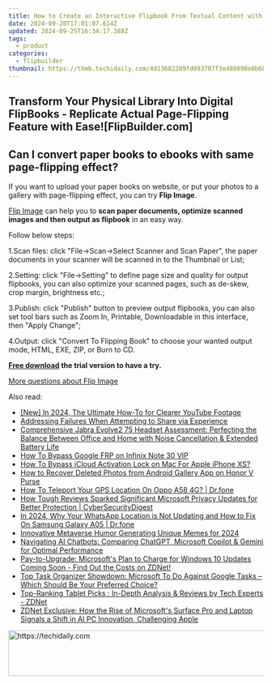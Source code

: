 ```yaml
---
title: How to Create an Interactive Flipbook From Textual Content with Custom Numbered Sections
date: 2024-09-20T17:01:07.614Z
updated: 2024-09-25T16:34:17.388Z
tags:
  - product
categories:
  - flipbuilder
thumbnail: https://thmb.techidaily.com/4d13682289fd093707f3e488098e8b68b405e6325695bb2b5c751424b8cb1104.jpeg
---
```


## Transform Your Physical Library Into Digital FlipBooks - Replicate Actual Page-Flipping Feature with Ease![FlipBuilder.com]

## Can I convert paper books to ebooks with same page-flipping effect?

If you want to upload your paper books on website, or put your photos to a gallery with page-flipping effect, you can try **Flip Image**. 

[Flip Image](https://tools.techidaily.com/flipbuilder/products/) can help you to **scan paper documents, optimize scanned images and then output as flipbook** in an easy way.

Follow below steps:

1.Scan files: click "File->Scan->Select Scanner and Scan Paper", the paper documents in your scanner will be scanned in to the Thumbnail or List;

2.Setting: click "File->Setting" to define page size and quality for output flipbooks, you can also optimize your scanned pages, such as de-skew, crop margin, brightness etc.;

3.Publish: click "Publish" button to preview output flipbooks, you can also set tool bars such as Zoom In, Printable, Downloadable in this interface, then "Apply Change";

4.Output: click "Convert To Flipping Book" to choose your wanted output mode, HTML, EXE, ZIP, or Burn to CD.

**[Free download](https://tools.techidaily.com/flipbuilder/products/) the trial version to have a try.** 

[More questions about Flip Image](https://tools.techidaily.com/flipbuilder/products/)

<ins class="adsbygoogle"
     style="display:block"
     data-ad-format="autorelaxed"
     data-ad-client="ca-pub-7571918770474297"
     data-ad-slot="1223367746"></ins>

<ins class="adsbygoogle"
     style="display:block"
     data-ad-client="ca-pub-7571918770474297"
     data-ad-slot="8358498916"
     data-ad-format="auto"
     data-full-width-responsive="true"></ins>

<span class="atpl-alsoreadstyle">Also read:</span>
<div><ul>
<li><a href="https://youtube-blog.techidaily.com/n-2024-the-ultimate-how-to-for-clearer-youtube-footage/"><u>[New] In 2024, The Ultimate How-To for Clearer YouTube Footage</u></a></li>
<li><a href="https://win11-tips.techidaily.com/addressing-failures-when-attempting-to-share-via-experience/"><u>Addressing Failures When Attempting to Share via Experience</u></a></li>
<li><a href="https://win-web3.techidaily.com/comprehensive-jabra-evolve2-75-headset-assessment-perfecting-the-balance-between-office-and-home-with-noise-cancellation-and-extended-battery-life/"><u>Comprehensive Jabra Evolve2 75 Headset Assessment: Perfecting the Balance Between Office and Home with Noise Cancellation & Extended Battery Life</u></a></li>
<li><a href="https://phone-solutions.techidaily.com/how-to-bypass-google-frp-on-infinix-note-30-vip-by-drfone-android-unlock-remove-google-frp/"><u>How To Bypass Google FRP on Infinix Note 30 VIP</u></a></li>
<li><a href="https://activate-lock.techidaily.com/how-to-bypass-icloud-activation-lock-on-mac-for-apple-iphone-xs-by-drfone-ios/"><u>How To Bypass iCloud Activation Lock on Mac For Apple iPhone XS?</u></a></li>
<li><a href="https://blog-min.techidaily.com/how-to-recover-deleted-photos-from-android-gallery-app-on-honor-v-purse-by-stellar-photo-recovery-android-mobile-photo-recover/"><u>How to Recover Deleted Photos from Android Gallery App on Honor V Purse</u></a></li>
<li><a href="https://change-location.techidaily.com/how-to-teleport-your-gps-location-on-oppo-a58-4g-drfone-by-drfone-virtual-android/"><u>How To Teleport Your GPS Location On Oppo A58 4G? | Dr.fone</u></a></li>
<li><a href="https://win-web3.techidaily.com/how-tough-reviews-sparked-significant-microsoft-privacy-updates-for-better-protection-cybersecuritydigest/"><u>How Tough Reviews Sparked Significant Microsoft Privacy Updates for Better Protection | CyberSecurityDigest</u></a></li>
<li><a href="https://location-social.techidaily.com/in-2024-why-your-whatsapp-location-is-not-updating-and-how-to-fix-on-samsung-galaxy-a05-drfone-by-drfone-virtual-android/"><u>In 2024, Why Your WhatsApp Location is Not Updating and How to Fix On Samsung Galaxy A05 | Dr.fone</u></a></li>
<li><a href="https://fox-direct.techidaily.com/innovative-metaverse-humor-generating-unique-memes-for-2024/"><u>Innovative Metaverse Humor Generating Unique Memes for 2024</u></a></li>
<li><a href="https://win-web3.techidaily.com/navigating-ai-chatbots-comparing-chatgpt-microsoft-copilot-and-gemini-for-optimal-performance/"><u>Navigating AI Chatbots: Comparing ChatGPT, Microsoft Copilot & Gemini for Optimal Performance</u></a></li>
<li><a href="https://win-web3.techidaily.com/pay-to-upgrade-microsofts-plan-to-charge-for-windows-10-updates-coming-soon-find-out-the-costs-on-zdnet/"><u>Pay-to-Upgrade: Microsoft's Plan to Charge for Windows 10 Updates Coming Soon - Find Out the Costs on ZDNet!</u></a></li>
<li><a href="https://win-web3.techidaily.com/top-task-organizer-showdown-microsoft-to-do-against-google-tasks-which-should-be-your-preferred-choice/"><u>Top Task Organizer Showdown: Microsoft To Do Against Google Tasks – Which Should Be Your Preferred Choice?</u></a></li>
<li><a href="https://win-web3.techidaily.com/top-ranking-tablet-picks-in-depth-analysis-and-reviews-by-tech-experts-zdnet/"><u>Top-Ranking Tablet Picks : In-Depth Analysis & Reviews by Tech Experts - ZDNet</u></a></li>
<li><a href="https://win-web3.techidaily.com/zdnet-exclusive-how-the-rise-of-microsofts-surface-pro-and-laptop-signals-a-shift-in-ai-pc-innovation-challenging-apple/"><u>ZDNet Exclusive: How the Rise of Microsoft's Surface Pro and Laptop Signals a Shift in AI PC Innovation, Challenging Apple</u></a></li>
</ul></div>

<!-- affiliate ads begin -->
<a href="https://appsumo.8odi.net/c/5597632/2144287/7443" target="_top" id="2144287">
  <img src="//a.impactradius-go.com/display-ad/7443-2144287" border="0" alt="https://techidaily.com" width="600" height="90"/>
</a>
<img height="0" width="0" src="https://appsumo.8odi.net/i/5597632/2144287/7443" style="position:absolute;visibility:hidden;" border="0" />
<!-- affiliate ads end -->

